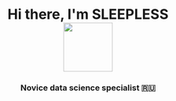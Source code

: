 

<h1 align="center">Hi there, I'm <a target="_blank">SLEEPLESS</a> 
<div id="header" align="center">
  <img src="https://media4.giphy.com/media/4OAxDXv4RdUeg38JYi/giphy.gif?cid=ecf05e47vhzdgxsxhspq1daevo2e33b6msg65aq2i3mw4wof&rid=giphy.gif&ct=g" width="100"/>
</div>
<h3 align="center">Novice data science specialist 🇷🇺</h3>

<!--
**promosvm/promosvm** is a ✨ _special_ ✨ repository because its `README.md` (this file) appears on your GitHub profile.

Here are some ideas to get you started:



- 🔭 I’m currently working on ...
- 🌱 I’m currently learning ...
- 👯 I’m looking to collaborate on ...
- 🤔 I’m looking for help with ...
- 💬 Ask me about ...
- 📫 How to reach me: ...
- 😄 Pronouns: ...
- ⚡ Fun fact: ...
-->
